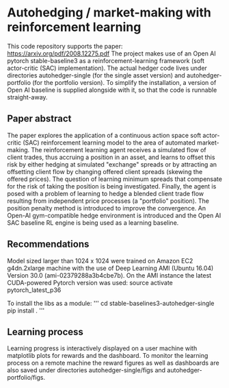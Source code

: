 # Autohedging / market-making with reinforcement learning
This code repository supports the paper: https://arxiv.org/pdf/2008.12275.pdf
The project makes use of an Open AI pytorch stable-baseline3 as a reinforcement-learning framework (soft actor-critic (SAC) implementation). The actual hedger code lives under directories autohedger-single (for the single asset version) and autohedger-portfolio (for the portfolio version). To simplify the installation, a version of Open AI baseline is supplied alongside with it, so that the code is runnable straight-away. 

## Paper abstract
The paper explores the application of a continuous action space soft actor-critic (SAC) reinforcement learning model to the area of automated market-making. The reinforcement learning agent receives a simulated flow of client trades, thus accruing a position in an asset, and learns to offset this risk by either hedging at simulated "exchange" spreads or by attracting an offsetting client flow by changing offered client spreads (skewing the offered prices). The question of learning minimum spreads that compensate for the risk of taking the position is being investigated. Finally, the agent is posed with a problem of learning to hedge a blended client trade flow resulting from independent price processes (a "portfolio" position). The position penalty method is introduced to improve the convergence. An Open-AI gym-compatible hedge environment is introduced and the Open AI SAC baseline RL engine is being used as a learning baseline.

## Recommendations
Model sized larger than 1024 x 1024 were trained on Amazon EC2 g4dn.2xlarge machine with the use of Deep Learning AMI (Ubuntu 16.04) Version 30.0 (ami-02379288a3b4cbe7b). On the AMI instance the latest CUDA-powered Pytorch version was used:
source activate pytorch_latest_p36

To install the libs as a module:
'''
cd stable-baselines3-autohedger-single
pip install .
'''

## Learning process
Learning progress is interactively displayed on a user machine with matplotlib plots for rewards and the dashboard. To monitor the learning process on a remote machine the reward figures as well as dashboards are also saved under directories autohedger-single/figs and autohedger-portfolio/figs. 
